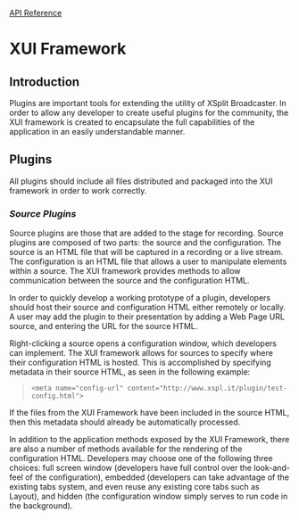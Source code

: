 [API Reference](http://splitmedialabslimited.github.io/xui/docs/)

# XUI Framework

## Introduction

Plugins are important tools for extending the utility of XSplit Broadcaster. In order to allow any developer to create useful plugins for the community, the XUI framework is created to encapsulate the full capabilities of the application in an easily understandable manner.

## Plugins

All plugins should include all files distributed and packaged into the XUI framework in order to work correctly.

### *Source Plugins*

Source plugins are those that are added to the stage for recording. Source plugins are composed of two parts: the source and the configuration. The source is an HTML file that will be captured in a recording or a live stream. The configuration is an HTML file that allows a user to manipulate elements within a source. The XUI framework provides methods to allow communication between the source and the configuration HTML. 

In order to quickly develop a working prototype of a plugin, developers should host their source and configuration HTML either remotely or locally. A user may add the plugin to their presentation by adding a Web Page URL source, and entering the URL for the source HTML.

Right-clicking a source opens a configuration window, which developers can implement. The XUI framework allows for sources to specify where their configuration HTML is hosted. This is accomplished by specifying metadata in their source HTML, as seen in the following example:

> `<meta name="config-url" content="http://www.xspl.it/plugin/test-config.html">`

If the files from the XUI Framework have been included in the source HTML, then this metadata should already be automatically processed.

In addition to the application methods exposed by the XUI Framework, there are also a number of methods available for the rendering of the configuration HTML. Developers may choose one of the following three choices: full screen window (developers have full control over the look-and-feel of the configuration), embedded (developers can take advantage of the existing tabs system, and even reuse any existing core tabs such as Layout), and hidden (the configuration window simply serves to run code in the background).
